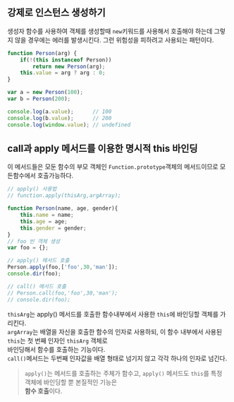 ## 강제로 인스턴스 생성하기

생성자 함수를 사용하여 객체를 생성할때 `new`키워드를 사용해서 호출해야 하는데 그렇지 않을 경우에는 에러를 발생시킨다.
그런 위험성을 피하려고 사용되는 패턴이다.  
```javascript
function Person(arg) {
	if(!(this instanceof Person))
		return new Person(arg);
	this.value = arg ? arg : 0;
}

var a = new Person(100);
var b = Person(200);

console.log(a.value);	   // 100
console.log(b.value);	   // 200
console.log(window.value); // undefined
```
## call과 apply 메서드를 이용한 명시적 this 바인딩

이 메서드들은 모둔 함수의 부모 객체인 `Function.prototype`객체의 메서드이므로 모든함수에서 호출가능하다.
```javascript
// apply() 사용법
// function.apply(thisArg,argArray);

function Person(name, age, gender){
	this.name = name;
	this.age = age;
	this.gender = gender;
}
// foo 빈 객체 생성
var foo = {};

// apply() 메서드 호출
Person.apply(foo,['foo',30,'man']);
console.dir(foo);

// call() 메서드 호출
// Person.call(foo,'foo',30,'man');
// console.dir(foo);
```
`thisArg`는 apply() 메서드를 호출한 함수내부에서 사용한 `this`에 바인딩할 객체를 가리킨다.  
`argArray`는 배열을 자신을 호출한 함수의 인자로 사용하되, 이 함수 내부에서 사용된 `this`는 첫 번째 인자인 `thisArg` 객체로  
바인딩해서 함수를 호출하는 기능이다.    
`call()`메서드는 두번째 인자값을 배열 형태로 넘기지 않고 각각 하나의 인자로 넘긴다.  
> `apply()`는 메서드를 호출하는 주체가 함수고, `apply()` 메서드도 `this`를 특정 객체에 바인딩할 뿐 본질적인 기능은  
> **함수 호출**이다.


